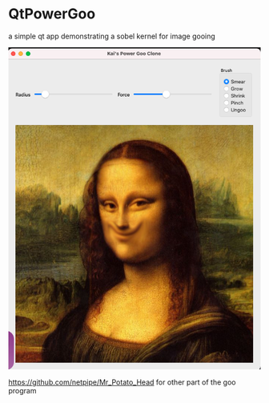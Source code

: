 # QtPowerGoo
a simple qt app demonstrating a sobel kernel for image gooing

![screenshot ](screenshot.png)


https://github.com/netpipe/Mr_Potato_Head for other part of the goo program